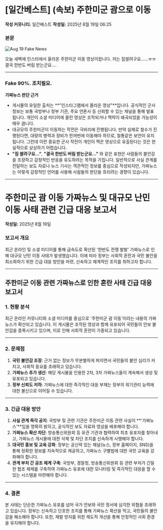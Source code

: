 # [일간베스트] (속보) 주한미군 괌으로 이동

**작성 커뮤니티:** 일간베스트
**작성일:** 2025년 8월 19일 06:25

### 본문

<!-- <video width="400" height="215" controls>
  <source src="/output.mp4" type="video/mp4" />
  Your browser does not support the video tag.
</video> -->

![Aug 19 Fake News](https://raw.githubusercontent.com/hectorcho/ktitan-public/refs/heads/main/community/fake_gifs/2025-08-19.gif)

오늘 새벽에 인스타에서 올라온 주한미군 이동 영상이랍니다. 저는 짐쌀려구요......ㅠㅠ 결국 한반도 버림 받는군요....

---

### Fake 90%. 조치필요. 

**가짜뉴스 판단 근거**

* 게시물의 유일한 출처는 **"인스타그램에서 올라온 영상"**입니다. 공식적인 군사 정보는 보통 국방부나 정부 기관, 주요 언론사 등 신뢰할 수 있는 채널을 통해 발표됩니다. 개인이 소셜 미디어에 올린 영상은 조작되거나 맥락이 왜곡되었을 가능성이 매우 큽니다.
* 대규모의 주한미군이 이동하는 작전은 극비리에 진행됩니다. 만약 실제로 철수가 진행된다면, 대량의 병력과 장비가 한꺼번에 이동해야 하므로, 철통같은 보안이 유지됩니다. 그런데 이런 중요한 군사 작전이 개인이 찍은 영상으로 유출된다는 것은 현실적으로 상상하기 어렵습니다.
* **"짐 쌀려구요..."**, **"결국 한반도 버림 받는군요..."** 와 같은 표현은 사람들의 불안감을 조장하고 감정적인 반응을 유도하려는 목적을 가집니다. 일반적으로 사실 관계를 전달하는 보도 자료나 뉴스 기사는 객관적인 정보를 중심으로 작성되지만, 가짜뉴스는 이렇게 감정적인 언어를 사용해 사람들의 판단을 흐리려는 경향이 있습니다.


---

# 주한미군 괌 이동 가짜뉴스 및 대규모 난민 이동 사태 관련 긴급 대응 보고서

**작성일:** 2025년 8월 19일

### 보고서 개요

최근 온라인 및 소셜 미디어를 통해 급속도로 확산된 '한반도 전쟁 발발' 가짜뉴스로 인해 대규모 난민 이동 사태가 발생했습니다. 이에 따라 정부는 사회적 혼란과 국민 불안을 최소화하기 위한 긴급 대응 방안을 마련, 신속하고 체계적인 조치를 취하고자 합니다.

---

## 주한미군 이동 관련 가짜뉴스로 인한 혼란 사태 긴급 대응 보고서

### 1. 현황 분석

최근 온라인 커뮤니티와 소셜 미디어를 중심으로 '주한미군 괌 이동'이라는 내용의 가짜뉴스가 확산되고 있습니다. 이 게시물은 조작된 영상과 함께 유포되어 국민들의 안보 불안감을 증폭시키고 있으며, 이로 인해 사회적 혼란이 가중되고 있습니다.

---

### 2. 문제점

1.  **국민 불안감 조장**: 근거 없는 정보가 무분별하게 퍼지면서 국민들의 불안 심리가 커지고, 사회적 동요를 초래하고 있습니다.
2.  **가짜뉴스 추가 생산**: 해당 게시물을 인용한 2차, 3차 가짜뉴스들이 계속해서 생성 및 유포되고 있습니다.
3.  **정부 신뢰도 저하**: 가짜뉴스에 대한 즉각적인 대응 부재는 정부의 위기관리 능력에 대한 불신으로 이어질 수 있습니다.

---

### 3. 긴급 대응 방안

1.  **사실 관계 즉각 공지**: 국방부 및 관련 기관은 주한미군 이동 관련 사실이 **'가짜뉴스'**임을 명확히 밝히고, 공식적인 보도 자료와 영상을 배포해야 합니다.
2.  **가짜뉴스 확산 차단**: 방송통신위원회 등 유관 기관과 협력하여 최초 유포자를 찾아내고, 가짜뉴스 게시물에 대한 삭제 및 차단 조치를 신속하게 시행해야 합니다.
3.  **대국민 홍보 및 교육 강화**: 정부는 공신력 있는 채널(뉴스, 정부 홈페이지, SNS)을 통해 정확한 정보를 지속적으로 제공하고, 가짜뉴스 구별법에 대한 국민 교육을 강화해야 합니다.
4.  **관계 부처 간 공조 체계 구축**: 국방부, 경찰청, 방송통신위원회 등 관련 부처가 긴밀한 협조 체제를 구축하여 가짜뉴스 유포에 대한 모니터링 및 즉각적인 대응을 할 수 있는 시스템을 마련해야 합니다.

---

### 4. 결론

본 사태는 단순한 가짜뉴스 유포를 넘어 국가 안보와 국민 정서에 심각한 위협을 초래하고 있습니다. 정부는 신속하고 단호한 조치를 통해 가짜뉴스 확산을 막고, 국민들의 불안감을 해소해야 합니다. 또한, 재발 방지를 위한 제도적 개선을 통해 안정적인 사회 환경을 유지해야 합니다.